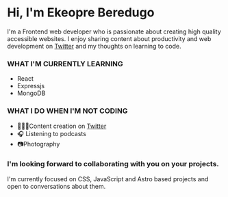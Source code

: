 # Hi, I'm Ekeopre Beredugo
I'm a Frontend web developer who is passionate about creating high quality accessible websites. I enjoy sharing content about productivity and web development on [Twitter](https://twitter.com/iamthebuilder__) and my thoughts on learning to code.

### WHAT I'M CURRENTLY LEARNING
* React
* Expressjs
* MongoDB

### WHAT I DO WHEN I'M NOT CODING

* 🧑🏻‍💻Content creation on [Twitter](https://twitter.com/iamthebuilder__) 
* 🎧 Listening to podcasts
* 📷Photography

### I'm looking forward to collaborating with you on your projects.  

I'm currently focused on CSS, JavaScript and Astro based projects and open to conversations about them. 


